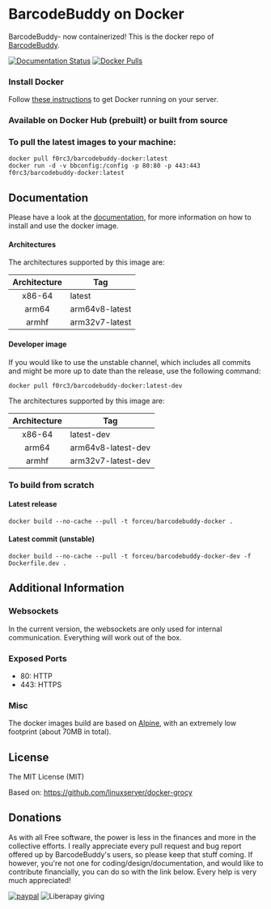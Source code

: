 # BarcodeBuddy on Docker

BarcodeBuddy- now containerized! This is the docker repo of [BarcodeBuddy](https://github.com/Forceu/barcodebuddy).

[![Documentation Status](https://readthedocs.org/projects/barcodebuddy-documentation/badge/?version=latest)](https://barcodebuddy-documentation.readthedocs.io/en/latest/?badge=latest)
[![Docker Pulls](https://img.shields.io/docker/pulls/f0rc3/barcodebuddy-docker.svg)](https://hub.docker.com/r/f0rc3/barcodebuddy-docker/)

### Install Docker

Follow [these instructions](https://docs.docker.com/engine/installation/) to get Docker running on your server.

### Available on Docker Hub (prebuilt) or built from source

### To pull the latest images to your machine:

```
docker pull f0rc3/barcodebuddy-docker:latest
docker run -d -v bbconfig:/config -p 80:80 -p 443:443 f0rc3/barcodebuddy-docker:latest
```

## Documentation

Please have a look at the [documentation](https://barcodebuddy-documentation.readthedocs.io/en/latest/), for more information on how to install and use the docker image.

#### Architectures

The architectures supported by this image are:

| Architecture | Tag |
| :----: | --- |
| x86-64 | latest |
| arm64 | arm64v8-latest |
| armhf | arm32v7-latest |

#### Developer image

If you would like to use the unstable channel, which includes all commits and might be more up to date than the release, use the following command:

```
docker pull f0rc3/barcodebuddy-docker:latest-dev
```



The architectures supported by this image are:

| Architecture | Tag |
| :----: | --- |
| x86-64 | latest-dev |
| arm64 | arm64v8-latest-dev |
| armhf | arm32v7-latest-dev |

### To build from scratch

#### Latest release
```
docker build --no-cache --pull -t forceu/barcodebuddy-docker .
```
#### Latest commit (unstable)
```
docker build --no-cache --pull -t forceu/barcodebuddy-docker-dev -f Dockerfile.dev .
```

## Additional Information

### Websockets

In the current version, the websockets are only used for internal communication. Everything will work out of the box.

### Exposed Ports

 - 80:    HTTP
 - 443:   HTTPS

### Misc

The docker images build are based on [Alpine](https://hub.docker.com/_/alpine/), with an extremely low footprint (about 70MB in total).

## License
The MIT License (MIT)

Based on: https://github.com/linuxserver/docker-grocy

## Donations

As with all Free software, the power is less in the finances and more in the collective efforts. I really appreciate every pull request and bug report offered up by BarcodeBuddy's users, so please keep that stuff coming. If however, you're not one for coding/design/documentation, and would like to contribute financially, you can do so with the link below. Every help is very much appreciated!

[![paypal](https://img.shields.io/badge/Donate-PayPal-green.svg)](https://www.paypal.com/cgi-bin/webscr?cmd=_donations&business=donate@bulling.mobi&lc=US&item_name=BarcodeBuddy&no_note=0&cn=&currency_code=EUR&bn=PP-DonationsBF:btn_donateCC_LG.gif:NonHosted) ![Liberapay giving](https://img.shields.io/liberapay/gives/MBulling)

